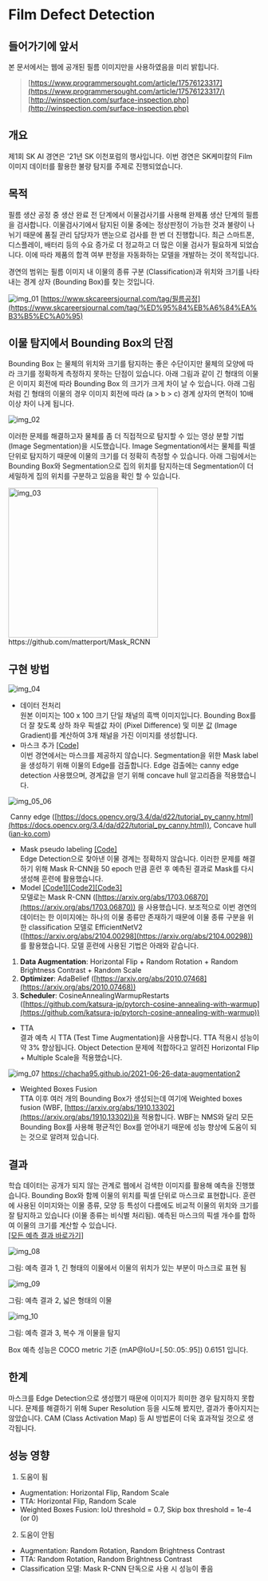 # Film Defect Detection


## 들어가기에 앞서

본 문서에서는 웹에 공개된 필름 이미지만을 사용하였음을 미리 밝힙니다.  

> [https://www.programmersought.com/article/17576123317](https://www.programmersought.com/article/17576123317/)  
> [http://winspection.com/surface-inspection.php](http://winspection.com/surface-inspection.php)


## 개요

제1회 SK AI 경연은 '21년 SK 이천포럼의 행사입니다. 이번 경연은 SK케미칼의 Film 이미지 데이터를 활용한 불량 탐지를 주제로 진행되었습니다.


## 목적

필름 생산 공정 중 생산 완료 전 단계에서 이물검사기를 사용해 완제품 생산 단계의 필름을 검사합니다. 이물검사기에서 탐지된 이물 중에는 정상판정이 가능한 것과 불량이 나뉘기 때문에 품질 관리 담당자가 맨눈으로 검사를 한 번 더 진행합니다. 최근 스마트폰, 디스플레이, 배터리 등의 수요 증가로 더 정교하고 더 많은 이물 검사가 필요하게 되었습니다. 이에 따라 제품의 합격 여부 판정을 자동화하는 모델을 개발하는 것이 목적입니다.

경연의 범위는 필름 이미지 내 이물의 종류 구분 (Classification)과 위치와 크기를 나타내는 경계 상자 (Bounding Box)를 찾는 것입니다.

![img_01](images/img_01.png)
[https://www.skcareersjournal.com/tag/필름공정](https://www.skcareersjournal.com/tag/%ED%95%84%EB%A6%84%EA%B3%B5%EC%A0%95)


## 이물 탐지에서 Bounding Box의 단점

Bounding Box 는 물체의 위치와 크기를 탐지하는 좋은 수단이지만 물체의 모양에 따라 크기를 정확하게 측정하지 못하는 단점이 있습니다. 아래 그림과 같이 긴 형태의 이물은 이미지 회전에 따라 Bounding Box 의 크기가 크게 차이 날 수 있습니다. 아래 그림 처럼 긴 형태의 이물의 경우 이미지 회전에 따라 (a > b > c) 경계 상자의 면적이 10배 이상 차이 나게 됩니다. 

![img_02](images/img_02.png)

이러한 문제를 해결하고자 물체를 좀 더 직접적으로 탐지할 수 있는 영상 분할 기법 (Image Segmentation)을 시도했습니다. Image Segmentation에서는 물체를 픽셀 단위로 탐지하기 때문에 이물의 크기를 더 정확히 측정할 수 있습니다. 아래 그림에서는 Bounding Box와 Segmentation으로 집의 위치를 탐지하는데 Segmentation이 더 세밀하게 집의 위치를 구분하고 있음을 확인 할 수 있습니다.

<img src="images/img_03.png" alt="img_03" width="300" height="300">
https://github.com/matterport/Mask_RCNN


## 구현 방법
![img_04](images/img_04.png)

- 데이터 전처리  
  원본 이미지는 100 x 100 크기 단일 채널의 흑백 이미지입니다. Bounding Box를 더 잘 찾도록 상하 좌우 픽셀값 차이 (Pixel Difference) 및 미분 값 (Image Gradient)를 계산하여 3개 채널을 가진 이미지를 생성합니다.
- 마스크 추가 [[Code]](https://github.com/phykn/film-defect-detection/blob/main/01_make_dataset.ipynb)  
  이번 경연에서는 마스크를 제공하지 않습니다. Segmentation을 위한 Mask label을 생성하기 위해 이물의 Edge를 검출합니다. Edge 검출에는 canny edge detection 사용했으며, 경계값을 얻기 위해 concave hull 알고리즘을 적용했습니다.

![img_05_06](images/img_05_06.png)

​           Canny edge ([https://docs.opencv.org/3.4/da/d22/tutorial_py_canny.html](https://docs.opencv.org/3.4/da/d22/tutorial_py_canny.html)), Concave hull ([ian-ko.com](https://www.ian-ko.com/ET_GeoWizards/UserGuide/concaveHull.htm))



- Mask pseudo labeling [[Code]](https://github.com/phykn/film-defect-detection/blob/main/04_mask_pseudo_labeling.ipynb)  
Edge Detection으로 찾아낸 이물 경계는 정확하지 않습니다. 이러한 문제를 해결하기 위해 Mask R-CNN을 50 epoch 만큼 훈련 후 예측된 결과로 Mask를 다시 생성해 훈련에 활용했습니다.
- Model [[Code1]](https://github.com/phykn/film-defect-detection/blob/main/02_train_mask.ipynb)[[Code2]](https://github.com/phykn/film-defect-detection/blob/main/03_train_clf.ipynb)[[Code3]](https://github.com/phykn/film-defect-detection/blob/main/05_train_pseudo_mask.ipynb)  
모델로는 Mask R-CNN ([https://arxiv.org/abs/1703.06870](https://arxiv.org/abs/1703.06870)) 을 사용했습니다. 보조적으로 이번 경연의 데이터는 한 이미지에는 하나의 이물 종류만 존재하기 때문에 이물 종류 구분을 위한 classification 모델로 EfficientNetV2 ([https://arxiv.org/abs/2104.00298](https://arxiv.org/abs/2104.00298)) 를 활용했습니다. 모델 훈련에 사용된 기법은 아래와 같습니다.

1. **Data Augmentation**: Horizontal Flip + Random Rotation + Random Brightness Contrast  + Random Scale
2. **Optimizer**: AdaBelief ([https://arxiv.org/abs/2010.07468](https://arxiv.org/abs/2010.07468))
3. **Scheduler**: CosineAnnealingWarmupRestarts ([https://github.com/katsura-jp/pytorch-cosine-annealing-with-warmup](https://github.com/katsura-jp/pytorch-cosine-annealing-with-warmup))
- TTA  
결과 예측 시 TTA (Test Time Augmentation)을 사용합니다. TTA 적용시 성능이 약 3% 향상됩니다. Object Detection 문제에 적합하다고 알려진 Horizontal Flip + Multiple Scale을 적용했습니다.

![img_07](images/img_07.png)
https://chacha95.github.io/2021-06-26-data-augmentation2

- Weighted Boxes Fusion  
TTA 이후 여러 개의 Bounding Box가 생성되는데 여기에 Weighted boxes fusion (WBF, [https://arxiv.org/abs/1910.13302](https://arxiv.org/abs/1910.13302))을 적용합니다. WBF는 NMS와 달리 모든 Bounding Box를 사용해 평균적인 Box를 얻어내기 때문에 성능 향상에 도움이 되는 것으로 알려져 있습니다.



## 결과

학습 데이터는 공개가 되지 않는 관계로 웹에서 검색한 이미지를 활용해 예측을 진행했습니다. Bounding Box와 함께 이물의 위치를 픽셀 단위로 마스크로 표현합니다. 훈련에 사용된 이미지와는 이물 종류, 모양 등 특성이 다름에도 비교적 이물의 위치와 크기를 잘 탐지하고 있습니다 (이물 종류는 비식별 처리됨). 예측된 마스크의 픽셀 개수를 합하여 이물의 크기를 계산할 수 있습니다.  
[[모든 예측 결과 바로가기]](https://github.com/phykn/film-defect-detection/blob/main/06_inference.ipynb)

![img_08](images/img_08.png)

그림: 예측 결과 1, 긴 형태의 이물에서 이물의 위치가 있는 부분이 마스크로 표현 됨

![img_09](images/img_09.png)

그림: 예측 결과 2, 넓은 형태의 이물

![img_10](images/img_10.png)

그림: 예측 결과 3, 복수 개 이물을 탐지

Box 예측 성능은 COCO metric 기준 (mAP@IoU=[.50:.05:.95]) 0.6151 입니다.


## 한계

마스크를 Edge Detection으로 생성했기 때문에 이미지가 희미한 경우 탐지하지 못합니다. 문제를 해결하기 위해 Super Resolution 등을 시도해 봤지만, 결과가 좋아지지는 않았습니다. CAM (Class Activation Map) 등 AI 방법론이 더욱 효과적일 것으로 생각됩니다.


## 성능 영향 

1. 도움이 됨  
- Augmentation: Horizontal Flip,  Random Scale  
- TTA: Horizontal Flip,  Random Scale  
- Weighted Boxes Fusion: IoU threshold = 0.7, Skip box threshold = 1e-4 (or 0)  
2. 도움이 안됨  
- Augmentation: Random Rotation,  Random Brightness Contrast  
- TTA: Random Rotation,  Random Brightness Contrast  
- Classification 모델: Mask R-CNN 단독으로 사용 시 성능이 좋음  
